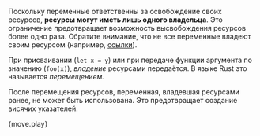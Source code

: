 Поскольку переменные ответственны за освобождение своих ресурсов,
**ресурсы могут иметь лишь одного владельца**.  Это ограничение предотвращает
возможность высвобождения ресурсов более одно раза. Обратите внимание,
что не все переменные владеют своим ресурсом (например, [ссылки][references]).

При присваивании (`let x = y`) или при передаче функции аргумента по значению (`foo(x)`),
*владение* ресурсами передаётся. В языке Rust это называется *перемещением.*

После перемещения ресурсов, переменная, владевшая ресурсами ранее, не может быть
использована. Это предотвращает создание висячих указателей.

{move.play}

[references]: ../flow_control/match/destructuring/destructure_pointers.html
